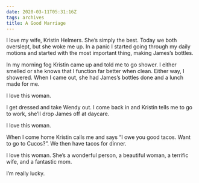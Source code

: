 ```yaml
---
date: 2020-03-11T05:31:16Z
tags: archives
title: A Good Marriage
---
```


I love my wife, Kristin Helmers. She’s simply the best. Today we both overslept, but she woke me up. In a panic I started going through my daily motions and started with the most important thing, making James’s bottles.

In my morning fog Kristin came up and told me to go shower. I either smelled or she knows that I function far better when clean. Either way, I showered. When I came out, she had James’s bottles done and a lunch made for me.

I love this woman.

I get dressed and take Wendy out. I come back in and Kristin tells me to go to work, she’ll drop James off at daycare.

I love this woman.

When I come home Kristin calls me and says “I owe you good tacos. Want to go to Cucos?”. We then have tacos for dinner.

I love this woman. She’s a wonderful person, a beautiful woman, a terrific wife, and a fantastic mom.

I’m really lucky.
